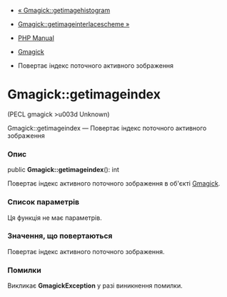 - [« Gmagick::getimagehistogram](gmagick.getimagehistogram.md)
- [Gmagick::getimageinterlacescheme
»](gmagick.getimageinterlacescheme.md)

- [PHP Manual](index.md)
- [Gmagick](class.gmagick.md)
- Повертає індекс поточного активного зображення

# Gmagick::getimageindex

(PECL gmagick \>u003d Unknown)

Gmagick::getimageindex — Повертає індекс поточного активного
зображення

### Опис

public **Gmagick::getimageindex**(): int

Повертає індекс активного поточного зображення в об'єкті
[Gmagick](class.gmagick.md).

### Список параметрів

Ця функція не має параметрів.

### Значення, що повертаються

Повертає індекс активного поточного зображення.

### Помилки

Викликає **GmagickException** у разі виникнення помилки.
